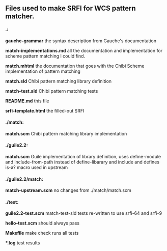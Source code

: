 ## Files used to make SRFI for WCS pattern matcher.

#### .:

**gauche-grammar** the syntax description from Gauche's documentation

**match-implementations.md** all the documentation and implementation
for scheme pattern matching I could find.

**match.mhtml** the documentation that goes with the Chibi Scheme
implementation of pattern matching

**match.sld** Chibi pattern matching library definition

**match-test.sld** Chibi pattern matching tests

**README.md** this file

**srfi-template.html** the filled-out SRFI


#### ./match:

**match.scm** Chibi pattern matching library implementation


#### ./guile2.2:

**match.scm** Guile implementation of library definition, uses define-module
              and include-from-path instead of define-libarary and include and
              defines is-a? macro used in upstream

#### ./guile2.2/match:

**match-upstream.scm** no changes from ./match/match.scm

#### ./test:

**guile2.2-test.scm** match-test-sld tests re-written to use srfi-64 and srfi-9

**hello-test.scm** should always pass

**Makefile** make check runs all tests

**\*.log** test results

